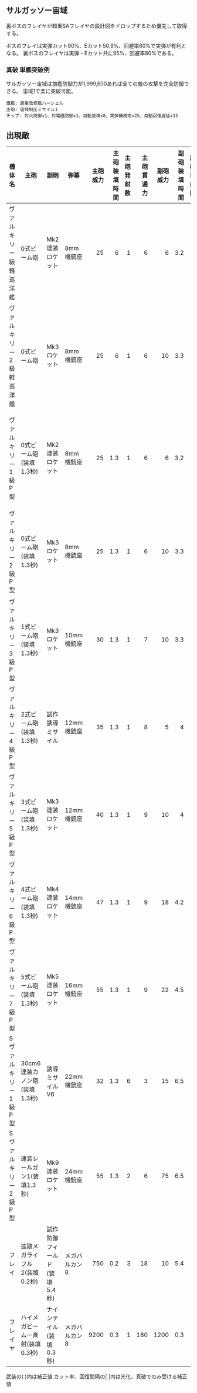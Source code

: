 ## サルガッソー宙域

裏ボスのフレイヤが超重SAフレイヤの設計図をドロップするため優先して取得する。

ボスのフレイは実弾カット90%、Eカット50.9%、回避率60%で実弾が有利となる。
裏ボスのフレイヤは実弾・Eカット共に95%、回避率80%である。

### 真破 単艦突破例

サルガッソー宙域は旗艦防御力が1,999,600あれば全ての敵の攻撃を完全防御できる。
宙域1で楽に突破可能。

```
旗艦: 超重改修艦ハーシェル
主砲: 宙域制圧ミサイル1
チップ: 対火防御x1、対電磁防御x1、自動装填x8、実弾錬成術x25、自動回復遅延x15
```

## 出現敵

<ul class="enemies-list"></ul>

| 機体名                  | 主砲                            | 副砲                          | 弾幕          | 主砲威力 | 主砲装填時間 | 主砲発射数 | 主砲貫通力 | 副砲威力 | 副砲装填時間 | 副砲発射数 | 副砲貫通力 | 弾幕威力 | 弾幕装填時間 | 弾幕発射数 | 弾幕貫通力 | 機関      | 設計図         | 実弾カット | Eカット  | 爆風カット | 回避率 | 爆風回避率 | 回復間隔   | 登場ステージ                      |
|-------------------------|---------------------------------|-------------------------------|---------------|---------:|-------------:|-----------:|-----------:|---------:|-------------:|-----------:|-----------:|---------:|-------------:|-----------:|-----------:|-----------|--------------  |-----------:|---------:|-----------:|-------:|-----------:|------------|-----------------------------------|
| ヴァルキリー級軽巡洋艦  | 0式ビーム砲                     | Mk2連装ロケット               | 8mm機銃座     |       25 |            6 |          1 |          6 |        6 |          3.2 |          2 |          1 |        1 |          0.2 |          2 |          1 | 軽燃料炉H | 軽巡洋艦       |    0%[60%] |  0%[60%] |         0% |     0% |         0% | なし[30秒] | 1、2                              |
| ヴァルキリー2級軽巡洋艦 | 0式ビーム砲                     | Mk3ロケット                   | 8mm機銃座     |       25 |            6 |          1 |          6 |       10 |          3.3 |          1 |          1 |        1 |          0.2 |          2 |          1 | 軽燃料炉H | 軽巡洋艦       |    0%[60%] |  0%[60%] |         0% |     0% |         0% | なし[30秒] | 1、2                              |
| ヴァルキリー1級P型      | 0式ビーム砲(装填1.3秒)          | Mk2連装ロケット               | 8mm機銃座     |       25 |          1.3 |          1 |          6 |        6 |          3.2 |          2 |          1 |        1 |          0.2 |          2 |          1 | 原子炉A   | 軽巡洋艦       |        80% |      30% |        30% |     0% |         0% | なし       | 1ボス、2、3、4、5、6、7、8、9、10 |
| ヴァルキリー2級P型      | 0式ビーム砲(装填1.3秒)          | Mk3ロケット                   | 8mm機銃座     |       25 |          1.3 |          1 |          6 |       10 |          3.3 |          1 |          1 |        1 |          0.2 |          2 |          1 | 原子炉B   | 軽巡洋艦       |        80% |      30% |        30% |     0% |         0% | なし       | 2ボス、3、4、5、6、7、8、9、10    |
| ヴァルキリー3級P型      | 1式ビーム砲(装填1.3秒)          | Mk3ロケット                   | 10mm機銃座    |       30 |          1.3 |          1 |          7 |       10 |          3.3 |          1 |          1 |        2 |          0.2 |          2 |          1 | 原子炉C   | 軽巡洋艦       |        80% |      30% |        30% |     0% |         0% | なし       | 3ボス、4、5、6、7、8、9、10       |
| ヴァルキリー4級P型      | 2式ビーム砲(装填1.3秒)          | 試作誘導ミサイル              | 12mm機銃座    |       35 |          1.3 |          1 |          8 |        5 |            4 |          1 |          1 |        3 |          0.2 |          2 |          1 | 原子炉D   | 軽巡洋艦       |        80% |      30% |        30% |     0% |         0% | なし       | 4ボス、5、6、7、8、9、10          |
| ヴァルキリー5級P型      | 3式ビーム砲(装填1.3秒)          | Mk3連装ロケット               | 12mm機銃座    |       40 |          1.3 |          1 |          9 |       10 |            4 |          3 |          1 |        3 |          0.2 |          2 |          1 | 原子炉E   | 軽巡洋艦       |        80% |      30% |        30% |     0% |         0% | なし       | 5ボス、6、7、8、9、10             |
| ヴァルキリー6級P型      | 4式ビーム砲(装填1.3秒)          | Mk4連装ロケット               | 14mm機銃座    |       47 |          1.3 |          1 |          9 |       18 |          4.2 |          4 |          1 |        4 |          0.2 |          2 |          1 | 原子炉F   | 軽巡洋艦       |        80% |      30% |        30% |     0% |         0% | なし       | 6ボス、7、8、9、10                |
| ヴァルキリー7級P型      | 5式ビーム砲(装填1.3秒)          | Mk5連装ロケット               | 16mm機銃座    |       55 |          1.3 |          1 |          9 |       22 |          4.5 |          5 |          1 |        5 |          0.2 |          2 |          1 | 原子炉G   | 軽巡洋艦       |        80% |      30% |        30% |     0% |         0% | なし       | 7ボス、8、9、10                   |
| Sヴァルキリー1級P型     | 30cm6連装カノン砲(装填1.3秒)    | 誘導ミサイルV6                | 22mm機銃座    |       32 |          1.3 |          6 |          3 |       15 |          6.5 |          6 |          1 |        8 |          0.2 |          2 |          1 | 核融合炉A | 超級軽巡洋艦   |        80% |      30% |        30% |     0% |         0% | なし       | 8ボス、9、10                      |
| Sヴァルキリー2級P型     | 連装レールガン1(装填1.3秒)      | Mk9連装ロケット               | 24mm機銃座    |       55 |          1.3 |          2 |          6 |       75 |          6.5 |          9 |          1 |       16 |          0.2 |          2 |          1 | 核融合炉B | 超級軽巡洋艦   |        80% |      30% |        30% |     0% |         0% | なし       | 9ボス、10                         |
| フレイ                  | 拡散メガライフル2(装填0.2秒)    | 試作防御フィールド(装填5.4秒) | メガバルカン8 |      750 |          0.2 |          3 |         18 |       10 |          5.4 |          1 |        999 |       10 |          0.2 |          2 |          1 | 縮退炉G   | 超重SAフレイ   |        90% |    50.9% |        30% |    60% |         0% | なし       | 10ボス                            |
| フレイヤ                | ハイメガビーム一斉射(装填0.3秒) | ナインテイル(装填0.3秒)       | メガバルカン8 |     9200 |          0.3 |          1 |        180 |     1200 |          0.3 |          9 |         99 |       10 |          0.2 |          2 |          1 | 星生炉D   | 超重SAフレイヤ |        95% |      95% |        60% |    80% |         0% | なし       | 10裏ボス(全難易度)                |

武装の( )内は補正値
カット率、回復間隔の[ ]内は光化、真破でのみ受ける補正値

